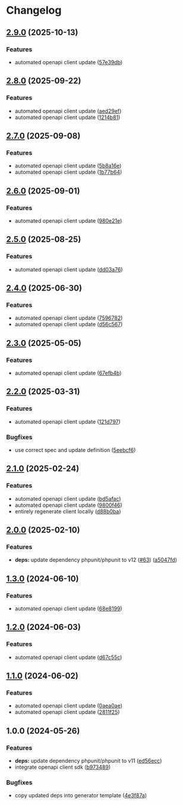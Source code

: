 # Changelog

## [2.9.0](https://github.com/gopad/gopad-php/compare/v2.8.0...v2.9.0) (2025-10-13)


### Features

* automated openapi client update ([57e39db](https://github.com/gopad/gopad-php/commit/57e39db850c8f8835926acb18bdc5406581fff89))

## [2.8.0](https://github.com/gopad/gopad-php/compare/v2.7.0...v2.8.0) (2025-09-22)


### Features

* automated openapi client update ([aed29ef](https://github.com/gopad/gopad-php/commit/aed29ef17ba1789146d2edb9331dc4e648b3e4fb))
* automated openapi client update ([1214b81](https://github.com/gopad/gopad-php/commit/1214b81ead70e93139c05442167fff07b99d5ab6))

## [2.7.0](https://github.com/gopad/gopad-php/compare/v2.6.0...v2.7.0) (2025-09-08)


### Features

* automated openapi client update ([5b8a16e](https://github.com/gopad/gopad-php/commit/5b8a16ee0033effdd661effe7d11889aff6b34b2))
* automated openapi client update ([1b77b64](https://github.com/gopad/gopad-php/commit/1b77b64bcabe3d29e5642fb87f0a0edcdacc8b75))

## [2.6.0](https://github.com/gopad/gopad-php/compare/v2.5.0...v2.6.0) (2025-09-01)


### Features

* automated openapi client update ([980e21e](https://github.com/gopad/gopad-php/commit/980e21ec3e940914dee06117ccae641071a6d99a))

## [2.5.0](https://github.com/gopad/gopad-php/compare/v2.4.0...v2.5.0) (2025-08-25)


### Features

* automated openapi client update ([dd03a76](https://github.com/gopad/gopad-php/commit/dd03a7607847ce888b2bc17bd7f2b26b8a4f2707))

## [2.4.0](https://github.com/gopad/gopad-php/compare/v2.3.0...v2.4.0) (2025-06-30)


### Features

* automated openapi client update ([7596782](https://github.com/gopad/gopad-php/commit/75967824fb463398120659ac8e706c97150fc2a7))
* automated openapi client update ([d56c567](https://github.com/gopad/gopad-php/commit/d56c567bab12ec9a5c5770b3b1ddcb30a7c5354e))

## [2.3.0](https://github.com/gopad/gopad-php/compare/v2.2.0...v2.3.0) (2025-05-05)


### Features

* automated openapi client update ([67efb4b](https://github.com/gopad/gopad-php/commit/67efb4b554f19d82673a578737a6f2db08975cf0))

## [2.2.0](https://github.com/gopad/gopad-php/compare/v2.1.0...v2.2.0) (2025-03-31)


### Features

* automated openapi client update ([121d797](https://github.com/gopad/gopad-php/commit/121d797950c844e29482e18436d9e22c5680671c))


### Bugfixes

* use correct spec and update definition ([5eebcf6](https://github.com/gopad/gopad-php/commit/5eebcf66e616965e191331e262fef3fb088cad00))

## [2.1.0](https://github.com/gopad/gopad-php/compare/v2.0.0...v2.1.0) (2025-02-24)


### Features

* automated openapi client update ([bd5afac](https://github.com/gopad/gopad-php/commit/bd5afac66eee6bf725bca26f4a0a338b0e0b6162))
* automated openapi client update ([9800f46](https://github.com/gopad/gopad-php/commit/9800f46c6679fc3d2f623fee7c640aa0cf8563c8))
* entirely regenerate client locally ([d88b0ba](https://github.com/gopad/gopad-php/commit/d88b0ba9d4780fcb2b8b5071dcf5fa32c9db6ef9))

## [2.0.0](https://github.com/gopad/gopad-php/compare/v1.3.0...v2.0.0) (2025-02-10)


### Features

* **deps:** update dependency phpunit/phpunit to v12 ([#63](https://github.com/gopad/gopad-php/issues/63)) ([a5047fd](https://github.com/gopad/gopad-php/commit/a5047fda0af802a60c95e51d40fb0a6c27c18b01))

## [1.3.0](https://github.com/gopad/gopad-php/compare/v1.2.0...v1.3.0) (2024-06-10)


### Features

* automated openapi client update ([68e8199](https://github.com/gopad/gopad-php/commit/68e81990e97789c4e94daebeb0c966c63b52dfd6))

## [1.2.0](https://github.com/gopad/gopad-php/compare/v1.1.0...v1.2.0) (2024-06-03)


### Features

* automated openapi client update ([d67c55c](https://github.com/gopad/gopad-php/commit/d67c55cbcea323df21a416b87a1261d53c4d384e))

## [1.1.0](https://github.com/gopad/gopad-php/compare/v1.0.0...v1.1.0) (2024-06-02)


### Features

* automated openapi client update ([0aea0ae](https://github.com/gopad/gopad-php/commit/0aea0ae1f3f403bf127b463c95ba112f721d2a55))
* automated openapi client update ([2811f25](https://github.com/gopad/gopad-php/commit/2811f254e413b22b629d5db5c7e3939228dd3d80))

## 1.0.0 (2024-05-26)


### Features

* **deps:** update dependency phpunit/phpunit to v11 ([ed56ecc](https://github.com/gopad/gopad-php/commit/ed56ecccd4d950c3d1cc281028329e88de582bfb))
* integrate openapi client sdk ([b973489](https://github.com/gopad/gopad-php/commit/b97348999016df6283717fc530c92c6eccba978f))


### Bugfixes

* copy updated deps into generator template ([4e3f87a](https://github.com/gopad/gopad-php/commit/4e3f87ac4273b1b3a10bad4ff6cb0c9a21ff80c5))
